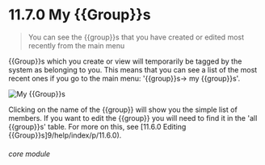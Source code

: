 # 11.7.0 My {{Group}}s

> You can see the {{group}}s that you have created or edited most recently from the main menu

{{Group}}s which you create or view will temporarily be tagged by the system as belonging to you. This means that you can see a list of the most recent ones if you go to the main menu: '{{group}}s-> my {{group}}s'. 

![My {{Group}}s](11.7.0a.png)

Clicking on the name of the {{group}} will show you the simple list of members. If you want to edit the {{group}} you will need to find it in the 'all {{group}}s' table. For more on this, see [11.6.0 Editing {{Group}}s]9/help/index/p/11.6.0).


###### core module

